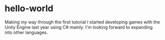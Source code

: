 # hello-world
Making my way through the first tutorial
I started developing games with the Unity Engine last year using C# mainly.  I'm looking forward to expanding into other languages.
